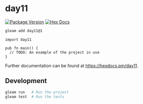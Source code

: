 # day11

[![Package Version](https://img.shields.io/hexpm/v/day11)](https://hex.pm/packages/day11)
[![Hex Docs](https://img.shields.io/badge/hex-docs-ffaff3)](https://hexdocs.pm/day11/)

```sh
gleam add day11@1
```
```gleam
import day11

pub fn main() {
  // TODO: An example of the project in use
}
```

Further documentation can be found at <https://hexdocs.pm/day11>.

## Development

```sh
gleam run   # Run the project
gleam test  # Run the tests
```
